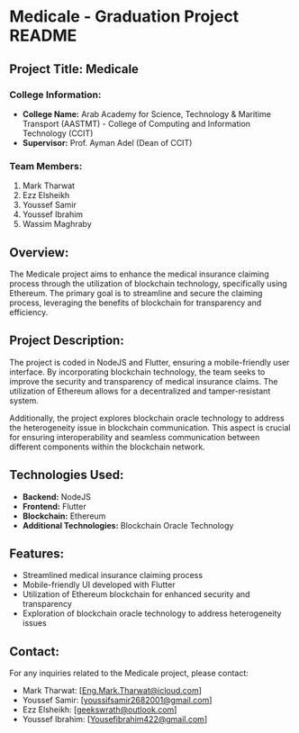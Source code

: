 # Medicale - Graduation Project README

## Project Title: Medicale

### College Information:
- **College Name:** Arab Academy for Science, Technology & Maritime Transport (AASTMT) - College of Computing and Information Technology (CCIT)
- **Supervisor:** Prof. Ayman Adel (Dean of CCIT)

### Team Members:
1. Mark Tharwat
2. Ezz Elsheikh
3. Youssef Samir
4. Youssef Ibrahim
5. Wassim Maghraby

## Overview:

The Medicale project aims to enhance the medical insurance claiming process through the utilization of blockchain technology, specifically using Ethereum. The primary goal is to streamline and secure the claiming process, leveraging the benefits of blockchain for transparency and efficiency.

## Project Description:

The project is coded in NodeJS and Flutter, ensuring a mobile-friendly user interface. By incorporating blockchain technology, the team seeks to improve the security and transparency of medical insurance claims. The utilization of Ethereum allows for a decentralized and tamper-resistant system.

Additionally, the project explores blockchain oracle technology to address the heterogeneity issue in blockchain communication. This aspect is crucial for ensuring interoperability and seamless communication between different components within the blockchain network.

## Technologies Used:

- **Backend:** NodeJS
- **Frontend:** Flutter
- **Blockchain:** Ethereum
- **Additional Technologies:** Blockchain Oracle Technology

## Features:

- Streamlined medical insurance claiming process
- Mobile-friendly UI developed with Flutter
- Utilization of Ethereum blockchain for enhanced security and transparency
- Exploration of blockchain oracle technology to address heterogeneity issues


## Contact:

For any inquiries related to the Medicale project, please contact:

- Mark Tharwat: [Eng.Mark.Tharwat@icloud.com]
- Youssef Samir: [youssifsamir2682001@gmail.com]
- Ezz Elsheikh: [geekswrath@outlook.com]
- Youssef Ibrahim: [Yousefibrahim422@gmail.com]
